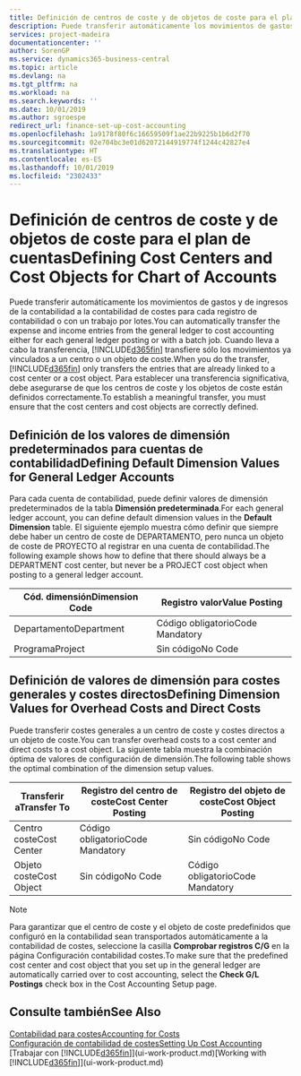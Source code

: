 ```yaml
---
title: Definición de centros de coste y de objetos de coste para el plan de cuentas | Documentos de Microsoft
description: Puede transferir automáticamente los movimientos de gastos y de ingresos de la contabilidad a la contabilidad de costes para cada registro de contabilidad o con un trabajo por lotes. Cuando lleva a cabo la transferencia, el sistema transfiere sólo los movimientos ya vinculados a un centro o un objeto de coste. Para establecer una transferencia significativa, debe asegurarse de que los centros de coste y los objetos de coste están definidos correctamente.
services: project-madeira
documentationcenter: ''
author: SorenGP
ms.service: dynamics365-business-central
ms.topic: article
ms.devlang: na
ms.tgt_pltfrm: na
ms.workload: na
ms.search.keywords: ''
ms.date: 10/01/2019
ms.author: sgroespe
redirect_url: finance-set-up-cost-accounting
ms.openlocfilehash: 1a9178f80f6c16659509f1ae22b9225b1b6d2f70
ms.sourcegitcommit: 02e704bc3e01d62072144919774f1244c42827e4
ms.translationtype: HT
ms.contentlocale: es-ES
ms.lasthandoff: 10/01/2019
ms.locfileid: "2302433"
---
```

# <a name="defining-cost-centers-and-cost-objects-for-chart-of-accounts"></a><span data-ttu-id="161d7-105">Definición de centros de coste y de objetos de coste para el plan de cuentas</span><span class="sxs-lookup"><span data-stu-id="161d7-105">Defining Cost Centers and Cost Objects for Chart of Accounts</span></span>
<span data-ttu-id="161d7-106">Puede transferir automáticamente los movimientos de gastos y de ingresos de la contabilidad a la contabilidad de costes para cada registro de contabilidad o con un trabajo por lotes.</span><span class="sxs-lookup"><span data-stu-id="161d7-106">You can automatically transfer the expense and income entries from the general ledger to cost accounting either for each general ledger posting or with a batch job.</span></span> <span data-ttu-id="161d7-107">Cuando lleva a cabo la transferencia, [!INCLUDE[d365fin](includes/d365fin_md.md)] transfiere sólo los movimientos ya vinculados a un centro o un objeto de coste.</span><span class="sxs-lookup"><span data-stu-id="161d7-107">When you do the transfer, [!INCLUDE[d365fin](includes/d365fin_md.md)] only transfers the entries that are already linked to a cost center or a cost object.</span></span> <span data-ttu-id="161d7-108">Para establecer una transferencia significativa, debe asegurarse de que los centros de coste y los objetos de coste están definidos correctamente.</span><span class="sxs-lookup"><span data-stu-id="161d7-108">To establish a meaningful transfer, you must ensure that the cost centers and cost objects are correctly defined.</span></span>  

## <a name="defining-default-dimension-values-for-general-ledger-accounts"></a><span data-ttu-id="161d7-109">Definición de los valores de dimensión predeterminados para cuentas de contabilidad</span><span class="sxs-lookup"><span data-stu-id="161d7-109">Defining Default Dimension Values for General Ledger Accounts</span></span>  
<span data-ttu-id="161d7-110">Para cada cuenta de contabilidad, puede definir valores de dimensión predeterminados de la tabla **Dimensión predeterminada**.</span><span class="sxs-lookup"><span data-stu-id="161d7-110">For each general ledger account, you can define default dimension values in the **Default Dimension** table.</span></span> <span data-ttu-id="161d7-111">El siguiente ejemplo muestra cómo definir que siempre debe haber un centro de coste de DEPARTAMENTO, pero nunca un objeto de coste de PROYECTO al registrar en una cuenta de contabilidad.</span><span class="sxs-lookup"><span data-stu-id="161d7-111">The following example shows how to define that there should always be a DEPARTMENT cost center, but never be a PROJECT cost object when posting to a general ledger account.</span></span>  

|<span data-ttu-id="161d7-112">**Cód. dimensión**</span><span class="sxs-lookup"><span data-stu-id="161d7-112">**Dimension Code**</span></span>|<span data-ttu-id="161d7-113">**Registro valor**</span><span class="sxs-lookup"><span data-stu-id="161d7-113">**Value Posting**</span></span>|  
|------------------------------------------|-----------------------------------------|  
|<span data-ttu-id="161d7-114">Departamento</span><span class="sxs-lookup"><span data-stu-id="161d7-114">Department</span></span>|<span data-ttu-id="161d7-115">Código obligatorio</span><span class="sxs-lookup"><span data-stu-id="161d7-115">Code Mandatory</span></span>|  
|<span data-ttu-id="161d7-116">Programa</span><span class="sxs-lookup"><span data-stu-id="161d7-116">Project</span></span>|<span data-ttu-id="161d7-117">Sin código</span><span class="sxs-lookup"><span data-stu-id="161d7-117">No Code</span></span>|  

## <a name="defining-dimension-values-for-overhead-costs-and-direct-costs"></a><span data-ttu-id="161d7-118">Definición de valores de dimensión para costes generales y costes directos</span><span class="sxs-lookup"><span data-stu-id="161d7-118">Defining Dimension Values for Overhead Costs and Direct Costs</span></span>  
 <span data-ttu-id="161d7-119">Puede transferir costes generales a un centro de coste y costes directos a un objeto de coste.</span><span class="sxs-lookup"><span data-stu-id="161d7-119">You can transfer overhead costs to a cost center and direct costs to a cost object.</span></span> <span data-ttu-id="161d7-120">La siguiente tabla muestra la combinación óptima de valores de configuración de dimensión.</span><span class="sxs-lookup"><span data-stu-id="161d7-120">The following table shows the optimal combination of the dimension setup values.</span></span>  

|<span data-ttu-id="161d7-121">Transferir a</span><span class="sxs-lookup"><span data-stu-id="161d7-121">Transfer To</span></span>|<span data-ttu-id="161d7-122">Registro del centro de coste</span><span class="sxs-lookup"><span data-stu-id="161d7-122">Cost Center Posting</span></span>|<span data-ttu-id="161d7-123">Registro del objeto de coste</span><span class="sxs-lookup"><span data-stu-id="161d7-123">Cost Object Posting</span></span>|  
|-----------------|-------------------------|-------------------------|  
|<span data-ttu-id="161d7-124">Centro coste</span><span class="sxs-lookup"><span data-stu-id="161d7-124">Cost Center</span></span>|<span data-ttu-id="161d7-125">Código obligatorio</span><span class="sxs-lookup"><span data-stu-id="161d7-125">Code Mandatory</span></span>|<span data-ttu-id="161d7-126">Sin código</span><span class="sxs-lookup"><span data-stu-id="161d7-126">No Code</span></span>|  
|<span data-ttu-id="161d7-127">Objeto coste</span><span class="sxs-lookup"><span data-stu-id="161d7-127">Cost Object</span></span>|<span data-ttu-id="161d7-128">Sin código</span><span class="sxs-lookup"><span data-stu-id="161d7-128">No Code</span></span>|<span data-ttu-id="161d7-129">Código obligatorio</span><span class="sxs-lookup"><span data-stu-id="161d7-129">Code Mandatory</span></span>|  

> [!NOTE]  
>  <span data-ttu-id="161d7-130">Para garantizar que el centro de coste y el objeto de coste predefinidos que configuró en la contabilidad sean transportados automáticamente a la contabilidad de costes, seleccione la casilla **Comprobar registros C/G** en la página Configuración contabilidad costes.</span><span class="sxs-lookup"><span data-stu-id="161d7-130">To make sure that the predefined cost center and cost object that you set up in the general ledger are automatically carried over to cost accounting, select the **Check G/L Postings** check box in the Cost Accounting Setup page.</span></span>  

## <a name="see-also"></a><span data-ttu-id="161d7-131">Consulte también</span><span class="sxs-lookup"><span data-stu-id="161d7-131">See Also</span></span>  
[<span data-ttu-id="161d7-132">Contabilidad para costes</span><span class="sxs-lookup"><span data-stu-id="161d7-132">Accounting for Costs</span></span>](finance-manage-cost-accounting.md)  
[<span data-ttu-id="161d7-133">Configuración de contabilidad de costes</span><span class="sxs-lookup"><span data-stu-id="161d7-133">Setting Up Cost Accounting</span></span>](finance-set-up-cost-accounting.md)  
<span data-ttu-id="161d7-134">[Trabajar con [!INCLUDE[d365fin](includes/d365fin_md.md)]](ui-work-product.md)</span><span class="sxs-lookup"><span data-stu-id="161d7-134">[Working with [!INCLUDE[d365fin](includes/d365fin_md.md)]](ui-work-product.md)</span></span>
